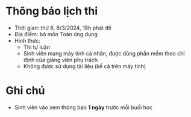 <!--
comment
-->
# Thông báo lịch thi
* Thời gian: thứ 6, 8/3/2024, 18h phát đề
* Địa điểm: bộ môn Toán ứng dụng
* Hình thức:
  + Thi tự luận
  + Sinh viên mang máy tính cá nhân, được dùng phần mềm theo chỉ định của giảng viên phụ trách
  + Không được sử dụng tài liệu (kể cả trên máy tính)

# Ghi chú
* Sinh viên vào xem thông báo **1 ngày** trước mỗi buổi học
